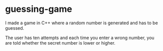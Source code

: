 # guessing-game

I made a game in C++ where a random number is generated and has to be guessed.

The user has ten attempts and each time you enter a wrong number, you are told whether the secret number is lower or higher.
